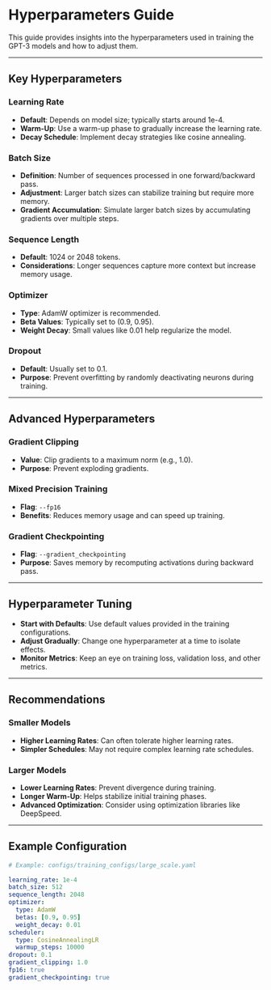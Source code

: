 # Hyperparameters Guide

This guide provides insights into the hyperparameters used in training the GPT-3 models and how to adjust them.

---

## Key Hyperparameters

### Learning Rate

- **Default**: Depends on model size; typically starts around 1e-4.
- **Warm-Up**: Use a warm-up phase to gradually increase the learning rate.
- **Decay Schedule**: Implement decay strategies like cosine annealing.

### Batch Size

- **Definition**: Number of sequences processed in one forward/backward pass.
- **Adjustment**: Larger batch sizes can stabilize training but require more memory.
- **Gradient Accumulation**: Simulate larger batch sizes by accumulating gradients over multiple steps.

### Sequence Length

- **Default**: 1024 or 2048 tokens.
- **Considerations**: Longer sequences capture more context but increase memory usage.

### Optimizer

- **Type**: AdamW optimizer is recommended.
- **Beta Values**: Typically set to (0.9, 0.95).
- **Weight Decay**: Small values like 0.01 help regularize the model.

### Dropout

- **Default**: Usually set to 0.1.
- **Purpose**: Prevent overfitting by randomly deactivating neurons during training.

---

## Advanced Hyperparameters

### Gradient Clipping

- **Value**: Clip gradients to a maximum norm (e.g., 1.0).
- **Purpose**: Prevent exploding gradients.

### Mixed Precision Training

- **Flag**: `--fp16`
- **Benefits**: Reduces memory usage and can speed up training.

### Gradient Checkpointing

- **Flag**: `--gradient_checkpointing`
- **Purpose**: Saves memory by recomputing activations during backward pass.

---

## Hyperparameter Tuning

- **Start with Defaults**: Use default values provided in the training configurations.
- **Adjust Gradually**: Change one hyperparameter at a time to isolate effects.
- **Monitor Metrics**: Keep an eye on training loss, validation loss, and other metrics.

---

## Recommendations

### Smaller Models

- **Higher Learning Rates**: Can often tolerate higher learning rates.
- **Simpler Schedules**: May not require complex learning rate schedules.

### Larger Models

- **Lower Learning Rates**: Prevent divergence during training.
- **Longer Warm-Up**: Helps stabilize initial training phases.
- **Advanced Optimization**: Consider using optimization libraries like DeepSpeed.

---

## Example Configuration

```yaml
# Example: configs/training_configs/large_scale.yaml

learning_rate: 1e-4
batch_size: 512
sequence_length: 2048
optimizer:
  type: AdamW
  betas: [0.9, 0.95]
  weight_decay: 0.01
scheduler:
  type: CosineAnnealingLR
  warmup_steps: 10000
dropout: 0.1
gradient_clipping: 1.0
fp16: true
gradient_checkpointing: true
